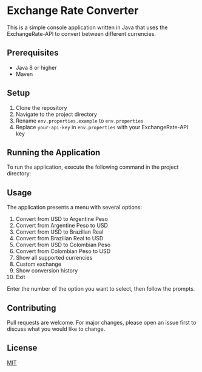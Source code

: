 # Exchange Rate Converter

This is a simple console application written in Java that uses the ExchangeRate-API to convert between different
currencies.

## Prerequisites

- Java 8 or higher
- Maven

## Setup

1. Clone the repository
2. Navigate to the project directory
3. Rename `env.properties.example` to `env.properties`
4. Replace `your-api-key` in `env.properties` with your ExchangeRate-API key

## Running the Application

To run the application, execute the following command in the project directory:

## Usage

The application presents a menu with several options:

1. Convert from USD to Argentine Peso
2. Convert from Argentine Peso to USD
3. Convert from USD to Brazilian Real
4. Convert from Brazilian Real to USD
5. Convert from USD to Colombian Peso
6. Convert from Colombian Peso to USD
7. Show all supported currencies
8. Custom exchange
9. Show conversion history
10. Exit

Enter the number of the option you want to select, then follow the prompts.

## Contributing

Pull requests are welcome. For major changes, please open an issue first to discuss what you would like to change.

## License

[MIT](https://choosealicense.com/licenses/mit/)